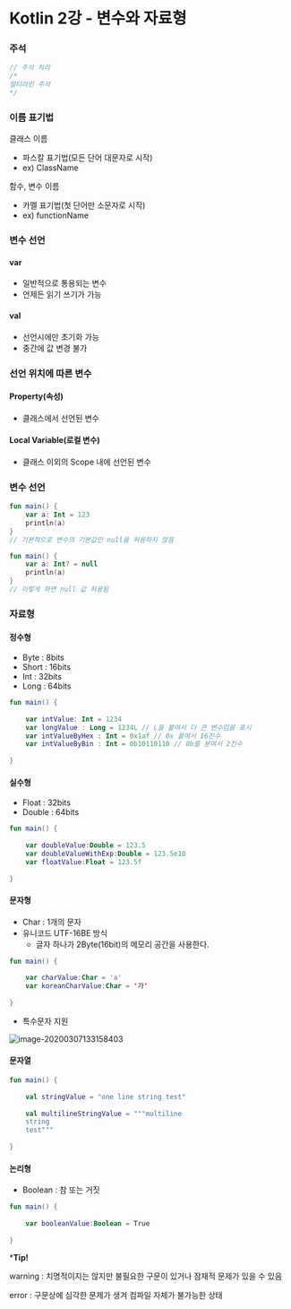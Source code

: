 # Kotlin 2강 - 변수와 자료형

### 주석

```kotlin
// 주석 처리
/*
멀티라인 주석
*/
```

### 이름 표기법

클래스 이름

- 파스칼 표기법(모든 단어 대문자로 시작)
- ex) ClassName

함수, 변수 이름

- 카멜 표기법(첫 단어만 소문자로 시작)
- ex) functionName



### 변수 선언

#### var

- 일반적으로 통용되는 변수
- 언제든 읽기 쓰기가 가능

#### val

- 선언시에만 초기화 가능
- 중간에 값 변경 불가



### 선언 위치에 따른 변수

#### Property(속성)

- 클래스에서 선언된 변수

#### Local Variable(로컬 변수)

- 클래스 이외의 Scope 내에 선언된 변수



### 변수 선언

```kotlin
fun main() {
    var a: Int = 123
    println(a)
}
// 기본적으로 변수의 기본값인 null을 허용하지 않음

fun main() {
    var a: Int? = null
    println(a)
}
// 이렇게 하면 null 값 허용됨
```



### 자료형

#### 정수형

- Byte : 8bits
- Short : 16bits
- Int : 32bits
- Long : 64bits

```kotlin
fun main() {
    
    var intValue: Int = 1234
    var longValue : Long = 1234L // L을 붙여서 더 큰 변수임을 표시
    var intValueByHex : Int = 0x1af // 0x 붙여서 16진수
    var intValueByBin : Int = 0b10110110 // 0b를 분여서 2진수
    
}
```



#### 실수형

- Float : 32bits
- Double : 64bits

```kotlin
fun main() {
    
    var doubleValue:Double = 123.5
    var doubleValueWithExp:Double = 123.5e10
    var floatValue:Float = 123.5f
    
}
```

#### 문자형

- Char : 1개의 문자
- 유니코드 UTF-16BE 방식
  - 글자 하나가 2Byte(16bit)의 메모리 공간을 사용한다.

```kotlin
fun main() {
    
    var charValue:Char = 'a'
    var koreanCharValue:Char = '가'
    
}
```

- 특수문자 지원

![image-20200307133158403](C:\Users\user\AppData\Roaming\Typora\typora-user-images\image-20200307133158403.png)

#### 문자열

```kotlin
fun main() {
    
    val stringValue = "one line string test"
    
    val multilineStringValue = """multiline
    string
    test"""
    
}
```



#### 논리형

- Boolean : 참 또는 거짓

```kotlin
fun main() {
    
    var booleanValue:Boolean = True
    
}
```





***Tip!**

warning : 치명적이지는 않지만 불필요한 구문이 있거나 잠재적 문제가 있을 수 있음

error : 구문상에 심각한 문제가 생겨 컴파일 자체가 불가능한 상태